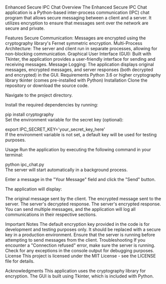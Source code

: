 Enhanced Secure IPC Chat
Overview
The Enhanced Secure IPC Chat application is a Python-based inter-process communication (IPC) chat program that allows secure messaging between a client and a server. It utilizes encryption to ensure that messages sent over the network are secure and private.

Features
Secure Communication: Messages are encrypted using the cryptography library's Fernet symmetric encryption.
Multi-Process Architecture: The server and client run in separate processes, allowing for non-blocking communication.
Graphical User Interface (GUI): Built with Tkinter, the application provides a user-friendly interface for sending and receiving messages.
Message Logging: The application displays original messages, encrypted messages, and server responses (both decrypted and encrypted) in the GUI.
Requirements
Python 3.6 or higher
cryptography library
tkinter (comes pre-installed with Python)
Installation
Clone the repository or download the source code.

Navigate to the project directory.

Install the required dependencies by running:

pip install cryptography  
Set the environment variable for the secret key (optional):

export IPC_SECRET_KEY='your_secret_key_here'  
If the environment variable is not set, a default key will be used for testing purposes.

Usage
Run the application by executing the following command in your terminal:

python ipc_chat.py  
The server will start automatically in a background process.

Enter a message in the "Your Message" field and click the "Send" button.

The application will display:

The original message sent by the client.
The encrypted message sent to the server.
The server's decrypted response.
The server's encrypted response.
You can send multiple messages, and the application will log all communications in their respective sections.

Important Notes
The default encryption key provided in the code is for development and testing purposes only. It should be replaced with a secure key in a production environment.
Ensure that the server is running before attempting to send messages from the client.
Troubleshooting
If you encounter a "Connection refused" error, make sure the server is running.
Check for any exceptions in the console output for debugging purposes.
License
This project is licensed under the MIT License - see the LICENSE file for details.

Acknowledgments
This application uses the cryptography library for encryption.
The GUI is built using Tkinter, which is included with Python.
